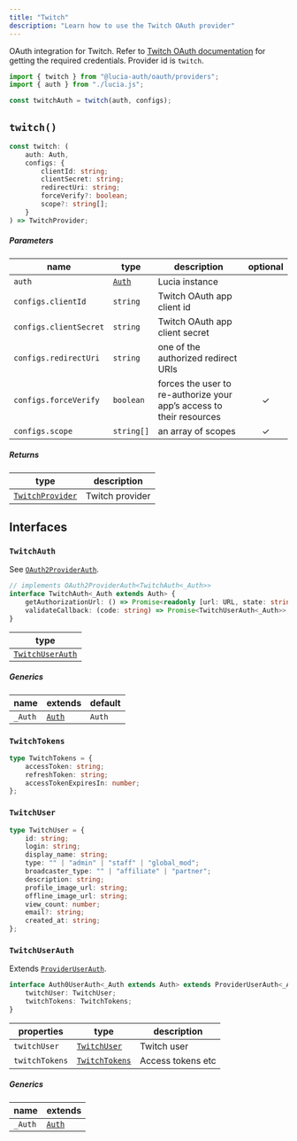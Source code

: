 ```yaml
---
title: "Twitch"
description: "Learn how to use the Twitch OAuth provider"
---
```


OAuth integration for Twitch. Refer to [Twitch OAuth documentation](https://dev.twitch.tv/docs/authentication) for getting the required credentials. Provider id is `twitch`.

```ts
import { twitch } from "@lucia-auth/oauth/providers";
import { auth } from "./lucia.js";

const twitchAuth = twitch(auth, configs);
```

## `twitch()`

```ts
const twitch: (
	auth: Auth,
	configs: {
		clientId: string;
		clientSecret: string;
		redirectUri: string;
		forceVerify?: boolean;
		scope?: string[];
	}
) => TwitchProvider;
```

##### Parameters

| name                   | type                                       | description                                                          | optional |
| ---------------------- | ------------------------------------------ | -------------------------------------------------------------------- | :------: |
| `auth`                 | [`Auth`](/reference/lucia/interfaces/auth) | Lucia instance                                                       |          |
| `configs.clientId`     | `string`                                   | Twitch OAuth app client id                                           |          |
| `configs.clientSecret` | `string`                                   | Twitch OAuth app client secret                                       |          |
| `configs.redirectUri`  | `string`                                   | one of the authorized redirect URIs                                  |          |
| `configs.forceVerify`  | `boolean`                                  | forces the user to re-authorize your app’s access to their resources |    ✓     |
| `configs.scope`        | `string[]`                                 | an array of scopes                                                   |    ✓     |

##### Returns

| type                                | description     |
| ----------------------------------- | --------------- |
| [`TwitchProvider`](#twitchprovider) | Twitch provider |

## Interfaces

### `TwitchAuth`

See [`OAuth2ProviderAuth`](/reference/oauth/interfaces/oauth2providerauth).

```ts
// implements OAuth2ProviderAuth<TwitchAuth<_Auth>>
interface TwitchAuth<_Auth extends Auth> {
	getAuthorizationUrl: () => Promise<readonly [url: URL, state: string]>;
	validateCallback: (code: string) => Promise<TwitchUserAuth<_Auth>>;
}
```

| type                                |
| ----------------------------------- |
| [`TwitchUserAuth`](#twitchuserauth) |

##### Generics

| name    | extends    | default |
| ------- | ---------- | ------- |
| `_Auth` | [`Auth`]() | `Auth`  |

### `TwitchTokens`

```ts
type TwitchTokens = {
	accessToken: string;
	refreshToken: string;
	accessTokenExpiresIn: number;
};
```

### `TwitchUser`

```ts
type TwitchUser = {
	id: string;
	login: string;
	display_name: string;
	type: "" | "admin" | "staff" | "global_mod";
	broadcaster_type: "" | "affiliate" | "partner";
	description: string;
	profile_image_url: string;
	offline_image_url: string;
	view_count: number;
	email?: string;
	created_at: string;
};
```

### `TwitchUserAuth`

Extends [`ProviderUserAuth`](/reference/oauth/interfaces/provideruserauth).

```ts
interface Auth0UserAuth<_Auth extends Auth> extends ProviderUserAuth<_Auth> {
	twitchUser: TwitchUser;
	twitchTokens: TwitchTokens;
}
```

| properties     | type                            | description       |
| -------------- | ------------------------------- | ----------------- |
| `twitchUser`   | [`TwitchUser`](#twitchuser)     | Twitch user       |
| `twitchTokens` | [`TwitchTokens`](#twitchtokens) | Access tokens etc |

##### Generics

| name    | extends    |
| ------- | ---------- |
| `_Auth` | [`Auth`]() |
